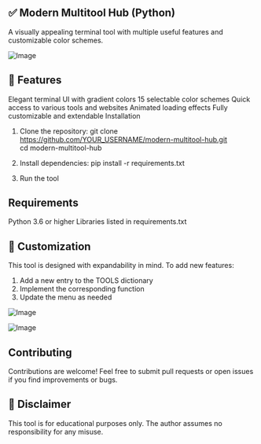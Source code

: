 ##  ✅ Modern Multitool Hub (Python)
A visually appealing terminal tool with multiple useful features and customizable color schemes.

![Image](https://github.com/user-attachments/assets/4500340f-102a-4632-8ccb-c365e6ab4079)

## 🔧 Features
Elegant terminal UI with gradient colors
15 selectable color schemes
Quick access to various tools and websites
Animated loading effects
Fully customizable and extendable
Installation

1. Clone the repository:
git clone https://github.com/YOUR_USERNAME/modern-multitool-hub.git  
cd modern-multitool-hub  

2. Install dependencies:
pip install -r requirements.txt

3. Run the tool

##  Requirements

Python 3.6 or higher
Libraries listed in requirements.txt

##  🎨 Customization

This tool is designed with expandability in mind. To add new features:

1. Add a new entry to the TOOLS dictionary
2. Implement the corresponding function
3. Update the menu as needed


![Image](https://github.com/user-attachments/assets/c68647d8-fe3a-43fa-9ca7-0991e5fd7208)

![Image](https://github.com/user-attachments/assets/cd5fa35a-85d5-46ae-bf35-ba03a471af23)

##  Contributing

Contributions are welcome! Feel free to submit pull requests or open issues if you find improvements or bugs.


## 📜 Disclaimer

This tool is for educational purposes only. The author assumes no responsibility for any misuse.
